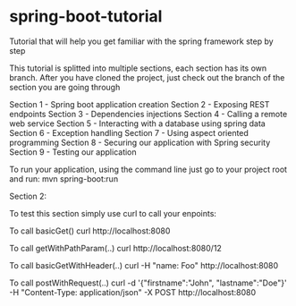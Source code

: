 # spring-boot-tutorial
Tutorial that will help you get familiar with the spring framework step by step

This tutorial is splitted into multiple sections, each section has its own branch. After you have cloned the project, just check out the branch of the section you are going through

Section 1 - Spring boot application creation
Section 2 - Exposing REST endpoints
Section 3 - Dependencies injections
Section 4 - Calling a remote web service
Section 5 - Interacting with a database using spring data
Section 6 - Exception handling
Section 7 - Using aspect oriented programming
Section 8 - Securing our application with Spring security
Section 9 - Testing our application

To run your application, using the command line just go to your project root and run: mvn spring-boot:run

Section 2:

To test this section simply use curl to call your enpoints:

To call basicGet() 
curl http://localhost:8080

To call getWithPathParam(..)
curl http://localhost:8080/12

To call basicGetWithHeader(..)
curl -H "name: Foo" http://localhost:8080

To call postWithRequest(..)
curl -d '{"firstname":"John", "lastname":"Doe"}' -H "Content-Type: application/json" -X POST http://localhost:8080


 
